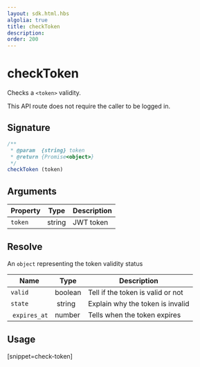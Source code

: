 ```yaml
---
layout: sdk.html.hbs
algolia: true
title: checkToken
description:
order: 200
---
```


# checkToken

Checks a `<token>` validity.

This API route does not require the caller to be logged in.

## Signature

```javascript
/**
 * @param  {string} token
 * @return {Promise<object>}
 */
checkToken (token)
```

## Arguments

| Property    | Type    | Description
|--------------|---------|-------------
| ``token`` | string | JWT token

## Resolve

An `object` representing the token validity status

| Name                | Type    | Description                        
| ------------------- | ------- | -----------------------------------
| `valid`               | boolean | Tell if the token is valid or not
| `state`               | string  | Explain why the token is invalid
| `expires_at`          | number  | Tells when the token expires

## Usage

[snippet=check-token]
